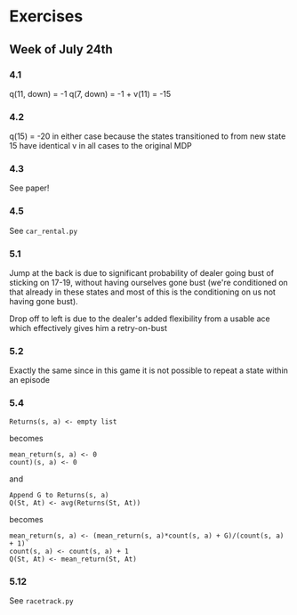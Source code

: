 # Exercises

## Week of July 24th

### 4.1

q(11, down) = -1
q(7, down) = -1 + v(11) = -15

### 4.2

q(15) = -20 in either case because the states transitioned to from new state 15 have identical
v in all cases to the original MDP

### 4.3

See paper!

### 4.5

See `car_rental.py`

### 5.1

Jump at the back is due to significant probability of dealer going bust of sticking on 17-19,
without having ourselves gone bust (we're conditioned on that already in these states and
most of this is the conditioning on us not having gone bust).

Drop off to left is due to the dealer's added flexibility from a usable ace which effectively
gives him a retry-on-bust

### 5.2

Exactly the same since in this game it is not possible to repeat a state within an episode

### 5.4

```Returns(s, a) <- empty list```

becomes

```
mean_return(s, a) <- 0
count)(s, a) <- 0
```

and

```
Append G to Returns(s, a)
Q(St, At) <- avg(Returns(St, At))
```
becomes

```
mean_return(s, a) <- (mean_return(s, a)*count(s, a) + G)/(count(s, a) + 1)`
count(s, a) <- count(s, a) + 1
Q(St, At) <- mean_return(St, At)
```

### 5.12

See `racetrack.py`